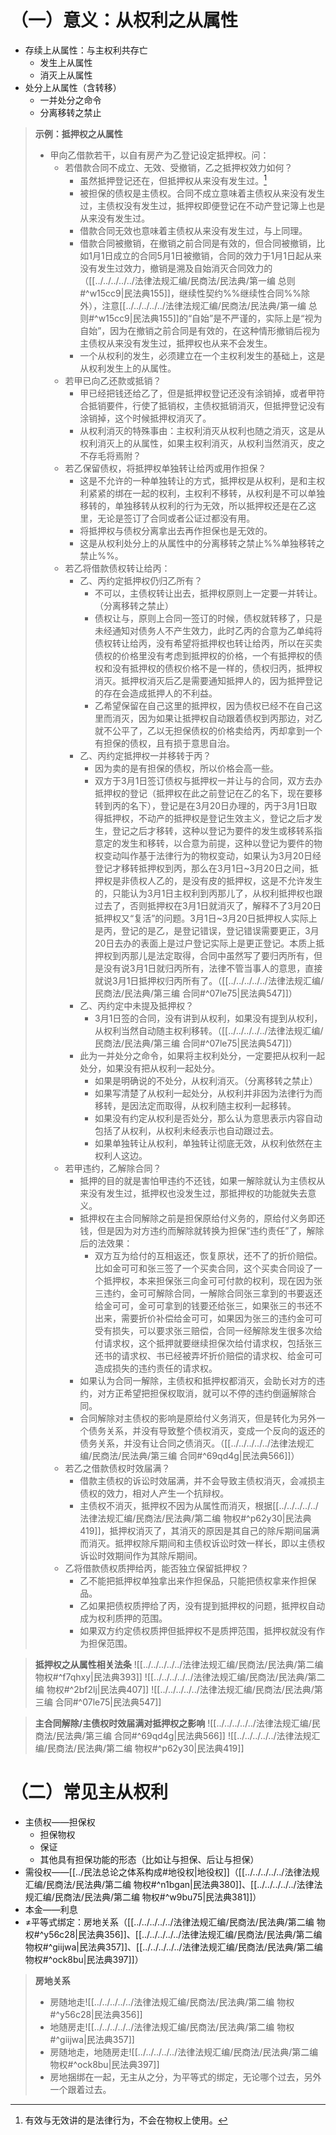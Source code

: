 # （一）意义：从权利之从属性
- 存续上从属性：与主权利共存亡
	- 发生上从属性
	- 消灭上从属性
- 处分上从属性（含转移）
	- 一并处分之命令
	- 分离移转之禁止

>**示例：抵押权之从属性**
>- 甲向乙借款若干，以自有房产为乙登记设定抵押权。问：
>    - 若借款合同不成立、无效、受撤销，乙之抵押权效力如何？
>        - 虽然抵押登记还在，但抵押权从来没有发生过。[^1]
>        - 被担保的债权是主债权。合同不成立意味着主债权从来没有发生过，主债权没有发生过，抵押权即便登记在不动产登记簿上也是从来没有发生过。
>       - 借款合同无效也意味着主债权从来没有发生过，与上同理。
>       - 借款合同被撤销，在撤销之前合同是有效的，但合同被撤销，比如1月1日成立的合同5月1日被撤销，合同的效力于1月1日起从来没有发生过效力，撤销是溯及自始消灭合同效力的（[[../../../../../法律法规汇编/民商法/民法典/第一编 总则#^w15cc9|民法典155]]，继续性契约%%继续性合同%%除外），注意[[../../../../../法律法规汇编/民商法/民法典/第一编 总则#^w15cc9|民法典155]]的“自始”是不严谨的，实际上是“视为自始”，因为在撤销之前合同是有效的，在这种情形撤销后视为主债权从来没有发生过，抵押权也从来不会发生。
>       - 一个从权利的发生，必须建立在一个主权利发生的基础上，这是从权利发生上的从属性。
>    - 若甲已向乙还款或抵销？
>        - 甲已经把钱还给乙了，但是抵押权登记还没有涂销掉，或者甲符合抵销要件，行使了抵销权，主债权抵销消灭，但抵押登记没有涂销掉，这个时候抵押权消灭了。
>        - 从权利消灭的特殊事由：主权利消灭从权利也随之消灭，这是从权利消灭上的从属性，如果主权利消灭，从权利当然消灭，皮之不存毛将焉附？
>    - 若乙保留债权，将抵押权单独转让给丙或用作担保？
>        - 这是不允许的一种单独转让的方式，抵押权是从权利，是和主权利紧紧的绑在一起的权利，主权利不移转，从权利是不可以单独移转的，单独移转从权利的行为无效，所以抵押权还是在乙这里，无论是签订了合同或者公证过都没有用。
>        - 将抵押权与债权分离拿出去再作担保也是无效的。
>        - 这是从权利处分上的从属性中的分离移转之禁止%%单独移转之禁止%%。
>    - 若乙将借款债权转让给丙：
>        - 乙、丙约定抵押权仍归乙所有？
>            - 不可以，主债权转让出去，抵押权原则上一定要一并转让。    （分离移转之禁止）   
>            - 债权让与，原则上合同一签订的时候，债权就转移了，只是未经通知对债务人不产生效力，此时乙丙的合意为乙单纯将债权转让给丙，没有希望将抵押权也转让给丙，所以在买卖债权的价格里没有考虑到抵押权的价格，一个有抵押权的债权和没有抵押权的债权价格不是一样的，债权归丙，抵押权消灭。抵押权消灭后乙是需要通知抵押人的，因为抵押登记的存在会造成抵押人的不利益。
>            - 乙希望保留在自己这里的抵押权，因为债权已经不在自己这里而消灭，因为如果让抵押权自动跟着债权到丙那边，对乙就不公平了，乙以无担保债权的价格卖给丙，丙却拿到一个有担保的债权，且有损于意思自治。
>        - 乙、丙约定抵押权一并移转于丙？
>            - 因为卖的是有担保的债权，所以价格会高一些。
>            - 双方于3月1日签订债权与抵押权一并让与的合同，双方去办抵押权的登记（抵押权在此之前登记在乙的名下，现在要移转到丙的名下），登记是在3月20日办理的，丙于3月1日取得抵押权，不动产的抵押权是登记生效主义，登记之后才发生，登记之后才移转，这种以登记为要件的发生或移转系指意定的发生和移转，以合意为前提，这种以登记为要件的物权变动叫作基于法律行为的物权变动，如果认为3月20日经登记才移转抵押权到丙，那么在3月1日~3月20日之间，抵押权是非债权人乙的，是没有皮的抵押权，这是不允许发生的，只能认为3月1日主权利到丙那儿了，从权利抵押权也跟过去了，否则抵押权在3月1日就消灭了，解释不了3月20日抵押权又“复活”的问题。3月1日~3月20日抵押权人实际上是丙，登记的是乙，是登记错误，登记错误需要更正，3月20日去办的表面上是过户登记实际上是更正登记。本质上抵押权到丙那儿是法定取得，合同中虽然写了要归丙所有，但是没有说3月1日就归丙所有，法律不管当事人的意思，直接就说3月1日抵押权归丙所有了。（[[../../../../../法律法规汇编/民商法/民法典/第三编 合同#^07le75|民法典547]]）
>        - 乙、丙约定中未提及抵押权？
>            - 3月1日签的合同，没有讲到从权利，如果没有提到从权利，从权利当然自动随主权利移转。（[[../../../../../法律法规汇编/民商法/民法典/第三编 合同#^07le75|民法典547]]）
>       - 此为一并处分之命令，如果将主权利处分，一定要把从权利一起处分，如果没有把从权利一起处分。
>            - 如果是明确说的不处分，从权利消灭。（分离移转之禁止）
>            - 如果写清楚了从权利一起处分，从权利并非因为法律行为而移转，是因法定而取得，从权利随主权利一起移转。
>            - 如果没有约定从权利是否处分，那么认为意思表示内容自动包括了从权利，从权利未经表示也自动跟过去。
>            - 如果单独转让从权利，单独转让彻底无效，从权利依然在主权利人这边。 
>    - 若甲违约，乙解除合同？
>        - 抵押的目的就是害怕甲违约不还钱，如果一解除就认为主债权从来没有发生过，抵押权也没发生过，那抵押权的功能就失去意义。
>        - 抵押权在主合同解除之前是担保原给付义务的，原给付义务即还钱，但是因为对方违约而解除就转换为担保“违约责任”了，解除后的法效果：
>            - 双方互为给付的互相返还，恢复原状，还不了的折价赔偿。比如金可可和张三签了一个买卖合同，这个买卖合同设了一个抵押权，本来担保张三向金可可付款的权利，现在因为张三违约，金可可解除合同，一解除合同张三拿到的书要返还给金可可，金可可拿到的钱要还给张三，如果张三的书还不出来，需要折价补偿给金可可，如果因为张三的违约金可可受有损失，可以要求张三赔偿，合同一经解除发生很多次给付请求权，这个抵押就要继续担保次给付请求权，包括张三还书的请求权、书已经被弄坏折价赔偿的请求权、给金可可造成损失的违约责任的请求权。
>        - 如果认为合同一解除，主债权和抵押权都消灭，会助长对方的违约，对方正希望把担保权取消，就可以不停的违约倒逼解除合同。
>        - 合同解除对主债权的影响是原给付义务消灭，但是转化为另外一个债务关系，并没有导致整个债权消灭，变成一个反向的返还的债务关系，并没有让合同之债消灭。（[[../../../../../法律法规汇编/民商法/民法典/第三编 合同#^69qd4g|民法典566]]）
>    - 若乙之借款债权时效届满？
>        - 借款主债权的诉讼时效届满，并不会导致主债权消灭，会减损主债权的效力，相对人产生一个抗辩权。
>        - 主债权不消灭，抵押权不因为从属性而消灭，根据[[../../../../../法律法规汇编/民商法/民法典/第二编 物权#^p62y30|民法典419]]，抵押权消灭了，其消灭的原因是其自己的除斥期间届满而消灭。抵押权除斥期间和主债权诉讼时效一样长，即以主债权诉讼时效期间作为其除斥期间。
>    - 乙将借款债权质押给丙，能否独立保留抵押权？
>        - 乙不能把抵押权单独拿出来作担保品，只能把债权拿来作担保品。
>        - 乙如果把债权质押给了丙，没有提到抵押权的问题，抵押权自动成为权利质押的范围。
>        - 如果双方约定债权质押但抵押权不是质押范围，抵押权就没有作为担保范围。
>
>[^1]:有效与无效讲的是法律行为，不会在物权上使用。

>**抵押权之从属性相关法条**
>![[../../../../../法律法规汇编/民商法/民法典/第二编 物权#^f7qhxy|民法典393]]
>![[../../../../../法律法规汇编/民商法/民法典/第二编 物权#^2bf2lj|民法典407]]
>![[../../../../../法律法规汇编/民商法/民法典/第三编 合同#^07le75|民法典547]]

>**主合同解除/主债权时效届满对抵押权之影响**
>![[../../../../../法律法规汇编/民商法/民法典/第三编 合同#^69qd4g|民法典566]]
>![[../../../../../法律法规汇编/民商法/民法典/第二编 物权#^p62y30|民法典419]]
# （二）常见主从权利
- 主债权——担保权
	- 担保物权
	- 保证
	- 其他具有担保功能的形态（比如让与担保、后让与担保）
- 需役权——[[../民法总论之体系构成#地役权|地役权]]（[[../../../../../法律法规汇编/民商法/民法典/第二编 物权#^n1bgan|民法典380]]、[[../../../../../法律法规汇编/民商法/民法典/第二编 物权#^w9bu75|民法典381]]）
- 本金——利息
- ≠平等式绑定：房地关系（[[../../../../../法律法规汇编/民商法/民法典/第二编 物权#^y56c28|民法典356]]、[[../../../../../法律法规汇编/民商法/民法典/第二编 物权#^giijwa|民法典357]]、[[../../../../../法律法规汇编/民商法/民法典/第二编 物权#^ock8bu|民法典397]]）

>**房地关系**
>- 房随地走![[../../../../../法律法规汇编/民商法/民法典/第二编 物权#^y56c28|民法典356]]
>- 地随房走![[../../../../../法律法规汇编/民商法/民法典/第二编 物权#^giijwa|民法典357]]
>- 房随地走，地随房走![[../../../../../法律法规汇编/民商法/民法典/第二编 物权#^ock8bu|民法典397]]
>- 房地捆绑在一起，无主从之分，为平等式的绑定，无论哪个过去，另外一个跟着过去。